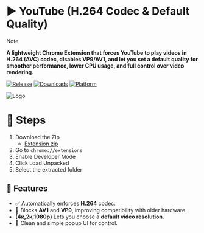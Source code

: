 # ▶ YouTube (H.264 Codec & Default Quality)

> [!Note]
> **A lightweight Chrome Extension that forces YouTube to play videos in H.264 (AVC) codec, disables VP9/AV1, and let you set a default quality for smoother performance, lower CPU usage, and full control over video rendering.**

[![Release](https://img.shields.io/github/v/release/tz-shuhag/HD.264?display_name=tag&style=for-the-badge&logo=github&labelColor=21262d&color=1f6feb)](https://github.com/tz-shuhag/HD.264/releases/latest)
[![Downloads](https://img.shields.io/github/downloads/tz-shuhag/HD.264/total?style=for-the-badge&labelColor=21262d&color=238636)](https://github.com/tz-shuhag/HD.264/releases)
[![Platform](https://img.shields.io/badge/chrome-platform?style=for-the-badge&label=platform&labelColor=21262d&color=6e7681)](https://www.google.com/chrome/)

![Logo](https://raw.githubusercontent.com/tz-shuhag/tz-shuhag.github.io/refs/heads/main/assets/images/hd.264.webp)

# 🎯 Steps
1. Download the Zip
   - [Extension zip](https://github.com/tz-shuhag/HD.264/archive/refs/heads/main.zip)
3. Go to `chrome://extensions`
4. Enable Developer Mode
5. Click Load Unpacked
6. Select the extracted folder

## 🔧 Features

- ✅ Automatically enforces **H.264** codec.
- 🚫 Blocks **AV1** and **VP9**, improving compatibility with older hardware.
- **(4к,2к,1080p)** Lets you choose a **default video resolution**.
- 🧩 Clean and simple popup UI for control.
